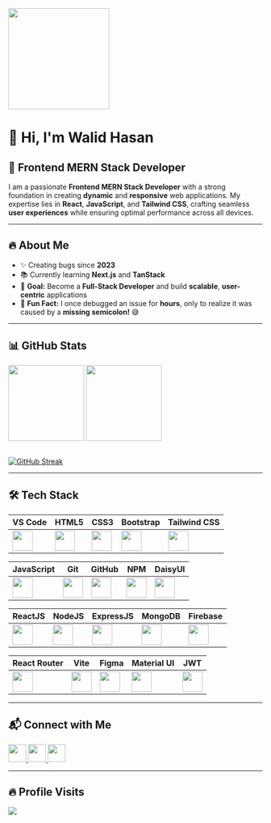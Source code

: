 <div align="left">
  <img src="https://t3.ftcdn.net/jpg/06/01/17/18/360_F_601171827_GwbDHEuhisbGFXRfIpXFhtf7wAvsbLut.jpg" height="200" />
</div>

# 👋 Hi, I'm Walid Hasan  
## 🚀 Frontend MERN Stack Developer  

I am a passionate **Frontend MERN Stack Developer** with a strong foundation in creating **dynamic** and **responsive** web applications. My expertise lies in **React**, **JavaScript**, and **Tailwind CSS**, crafting seamless **user experiences** while ensuring optimal performance across all devices.  

---

## 🔥 About Me  

- ✨ Creating bugs since **2023**  
- 📚 Currently learning **Next.js** and **TanStack**  
- 🎯 **Goal:** Become a **Full-Stack Developer** and build **scalable**, **user-centric** applications  
- 🎲 **Fun Fact:** I once debugged an issue for **hours**, only to realize it was caused by a **missing semicolon!** 😅  

---

## 📊 GitHub Stats  

<div align="left">
  <img src="https://github-readme-stats.vercel.app/api?username=walid-official&show_icons=true&count_private=true&theme=dracula" height="150" />
  <img src="https://github-readme-stats.vercel.app/api/top-langs?username=walid-official&layout=compact&theme=dracula" height="150" />
</div>

##

<div>
  <a href="https://git.io/streak-stats">
  <img src="https://nirzak-streak-stats.vercel.app?user=walid-official&theme=dark" alt="GitHub Streak" />
</a>
</div>

---

## 🛠️ Tech Stack  


| VS Code | HTML5 | CSS3 | Bootstrap | Tailwind CSS |
|---------|-------|------|-----------|-------------|
| <img src="https://cdn.jsdelivr.net/gh/devicons/devicon/icons/vscode/vscode-original.svg" height="40"/> | <img src="https://cdn.jsdelivr.net/gh/devicons/devicon/icons/html5/html5-original.svg" height="40"/> | <img src="https://cdn.jsdelivr.net/gh/devicons/devicon/icons/css3/css3-original.svg" height="40"/> | <img src="https://cdn.jsdelivr.net/gh/devicons/devicon/icons/bootstrap/bootstrap-original.svg" height="40"/> | <img src="https://cdn.jsdelivr.net/gh/devicons/devicon/icons/tailwindcss/tailwindcss-original.svg" height="40"/> |

| JavaScript | Git | GitHub | NPM | DaisyUI |
|------------|-----|--------|-----|---------|
| <img src="https://cdn.jsdelivr.net/gh/devicons/devicon/icons/javascript/javascript-original.svg" height="40"/> | <img src="https://cdn.jsdelivr.net/gh/devicons/devicon/icons/git/git-original.svg" height="40"/> | <img src="https://cdn.jsdelivr.net/gh/devicons/devicon/icons/github/github-original.svg" height="40"/> | <img src="https://cdn.jsdelivr.net/gh/devicons/devicon/icons/npm/npm-original-wordmark.svg" height="40"/> | <img src="https://img.shields.io/badge/DaisyUI-16A34A?style=for-the-badge&logo=daisyui&logoColor=white" height="40"/> |

| ReactJS | NodeJS | ExpressJS | MongoDB | Firebase |
|---------|--------|-----------|---------|----------|
| <img src="https://cdn.jsdelivr.net/gh/devicons/devicon/icons/react/react-original.svg" height="40"/> | <img src="https://cdn.jsdelivr.net/gh/devicons/devicon/icons/nodejs/nodejs-original.svg" height="40"/> | <img src="https://cdn.jsdelivr.net/gh/devicons/devicon/icons/express/express-original.svg" height="40"/> | <img src="https://cdn.jsdelivr.net/gh/devicons/devicon/icons/mongodb/mongodb-original.svg" height="40"/> | <img src="https://cdn.jsdelivr.net/gh/devicons/devicon/icons/firebase/firebase-plain.svg" height="40"/> |

| React Router | Vite | Figma | Material UI | JWT |
|-------------|------|-------|-------------|-----|
| <img src="https://cdn.jsdelivr.net/gh/devicons/devicon/icons/reactrouter/reactrouter-original.svg" height="40"/> | <img src="https://cdn.jsdelivr.net/gh/devicons/devicon/icons/vite/vite-original.svg" height="40"/> | <img src="https://cdn.jsdelivr.net/gh/devicons/devicon/icons/figma/figma-original.svg" height="40"/> | <img src="https://cdn.jsdelivr.net/gh/devicons/devicon/icons/materialui/materialui-original.svg" height="40"/> | <img src="https://img.shields.io/badge/JWT-black?style=for-the-badge&logo=JSON%20web%20tokens" height="40"/> |



---

## 📬 Connect with Me  

<div align="left">
  <a href="https://discord.com/channels/1256295350591815741/1256295351380611205" target="_blank">
    <img src="https://img.shields.io/static/v1?message=Discord&logo=discord&label=&color=7289DA&logoColor=white&labelColor=&style=for-the-badge" height="35" />
  </a>
  <a href="mailto:your-email@gmail.com" target="_blank">
    <img src="https://img.shields.io/static/v1?message=Gmail&logo=gmail&label=&color=D14836&logoColor=white&labelColor=&style=for-the-badge" height="35" />
  </a>
  <a href="https://www.linkedin.com/in/walidhasan87/" target="_blank">
    <img src="https://img.shields.io/static/v1?message=LinkedIn&logo=linkedin&label=&color=0077B5&logoColor=white&labelColor=&style=for-the-badge" height="35" />
  </a>
</div>

---

## 🔥 Profile Visits  

<div align="left">
  <img src="https://profile-counter.glitch.me/walid-official/count.svg?" />
</div>
